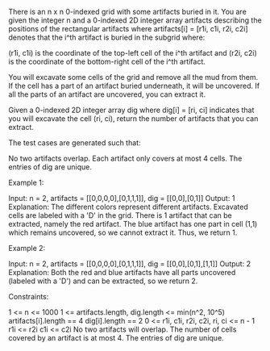 There is an n x n 0-indexed grid with some artifacts buried in it. You are
given the integer n and a 0-indexed 2D integer array artifacts describing the
positions of the rectangular artifacts where artifacts[i] = [r1i, c1i, r2i,
c2i] denotes that the i^th artifact is buried in the subgrid where:


(r1i, c1i) is the coordinate of the top-left cell of the i^th artifact
and
(r2i, c2i) is the coordinate of the bottom-right cell of the i^th artifact.


You will excavate some cells of the grid and remove all the mud from them. If
the cell has a part of an artifact buried underneath, it will be uncovered.
If all the parts of an artifact are uncovered, you can extract it.

Given a 0-indexed 2D integer array dig where dig[i] = [ri, ci] indicates that
you will excavate the cell (ri, ci), return the number of artifacts that you
can extract.

The test cases are generated such that:


No two artifacts overlap.
Each artifact only covers at most 4 cells.
The entries of dig are unique.



Example 1:


Input: n = 2, artifacts = [[0,0,0,0],[0,1,1,1]], dig = [[0,0],[0,1]]
Output: 1
Explanation: 
The different colors represent different artifacts. Excavated cells are
labeled with a 'D' in the grid.
There is 1 artifact that can be extracted, namely the red artifact.
The blue artifact has one part in cell (1,1) which remains uncovered, so we
cannot extract it.
Thus, we return 1.


Example 2:


Input: n = 2, artifacts = [[0,0,0,0],[0,1,1,1]], dig = [[0,0],[0,1],[1,1]]
Output: 2
Explanation: Both the red and blue artifacts have all parts uncovered
(labeled with a 'D') and can be extracted, so we return 2. 



Constraints:


1 <= n <= 1000
1 <= artifacts.length, dig.length <= min(n^2, 10^5)
artifacts[i].length == 4
dig[i].length == 2
0 <= r1i, c1i, r2i, c2i, ri, ci <= n - 1
r1i <= r2i
c1i <= c2i
No two artifacts will overlap.
The number of cells covered by an artifact is at most 4.
The entries of dig are unique.





